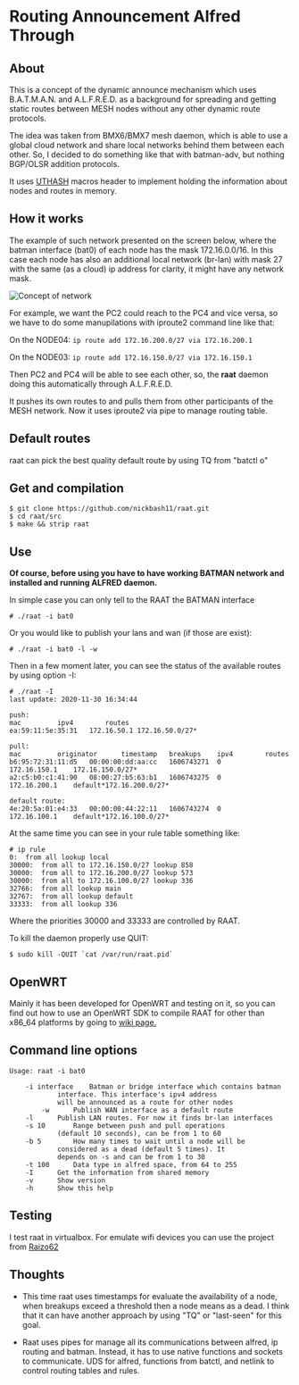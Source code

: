 # Routing Announcement Alfred Through

## About

This is a concept of the dynamic announce mechanism which uses B.A.T.M.A.N. and A.L.F.R.E.D. as a background for spreading and getting static routes between MESH nodes without any other dynamic route protocols.

The idea was taken from BMX6/BMX7 mesh daemon, which is able to use a global cloud network and share local networks behind them between each other. So, I decided to do something like that with batman-adv, but nothing BGP/OLSR addition protocols.

It uses [UTHASH](https://troydhanson.github.io/uthash/) macros header to implement holding the information about nodes and routes in memory.

## How it works

The example of such network presented on the screen below, where the batman interface (bat0) of each node has the mask 172.16.0.0/16. In this case each node has also an additional local network (br-lan) with mask 27 with the same (as a cloud) ip address for clarity, it might have any network mask.

![Concept of network](https://github.com/nickbash11/raat/blob/master/raat-network.png)


For example, we want the PC2 could reach to the PC4 and vice versa, so we have to do some manupilations with iproute2 command line like that:

On the NODE04:
```ip route add 172.16.200.0/27 via 172.16.200.1```

On the NODE03:
```ip route add 172.16.150.0/27 via 172.16.150.1```

Then PC2 and PC4 will be able to see each other, so, the **raat** daemon doing this automatically through A.L.F.R.E.D.

It pushes its own routes to and pulls them from other participants of the MESH network. Now it uses iproute2 via pipe to manage routing table.

## Default routes

raat can pick the best quality default route by using TQ from "batctl o"

## Get and compilation

```
$ git clone https://github.com/nickbash11/raat.git
$ cd raat/src
$ make && strip raat
```

## Use

**Of course, before using you have to have working BATMAN network and installed and running ALFRED daemon.**

In simple case you can only tell to the RAAT the BATMAN interface

```
# ./raat -i bat0
```

Or you would like to publish your lans and wan (if those are exist):

```
# ./raat -i bat0 -l -w
```

Then in a few moment later, you can see the status of the available routes by using option -I:

```
# ./raat -I
last update: 2020-11-30 16:34:44

push:
mac			ipv4		routes
ea:59:11:5e:35:31	172.16.50.1	172.16.50.0/27*

pull:
mac			originator		timestamp	breakups	ipv4		routes
b6:95:72:31:11:d5	00:00:00:dd:aa:cc	1606743271	0		172.16.150.1	172.16.150.0/27*
a2:c5:b0:c1:41:90	08:00:27:b5:63:b1	1606743275	0		172.16.200.1	default*172.16.200.0/27*

default route:
4e:20:5a:01:e4:33	00:00:00:44:22:11	1606743274	0		172.16.100.1	default*172.16.100.0/27*

```

At the same time you can see in your rule table something like:

```
# ip rule
0:	from all lookup local 
30000:	from all to 172.16.150.0/27 lookup 858
30000:	from all to 172.16.200.0/27 lookup 573
30000:	from all to 172.16.100.0/27 lookup 336
32766:	from all lookup main
32767:	from all lookup default
33333:	from all lookup 336
```

Where the priorities 30000 and 33333 are controlled by RAAT.

To kill the daemon properly use QUIT:

```
$ sudo kill -QUIT `cat /var/run/raat.pid`
```

## OpenWRT

Mainly it has been developed for OpenWRT and testing on it, so you can find out how to use an OpenWRT SDK to compile RAAT for other than x86_64 platforms by going to [wiki page.](https://github.com/nickbash11/raat/wiki/RAAT-for-OpenWRT)

## Command line options

```
Usage: raat -i bat0

	-i interface	Batman or bridge interface which contains batman
			interface. This interface's ipv4 address
			will be announced as a route for other nodes
        -w		Publish WAN interface as a default route
	-l		Publish LAN routes. For now it finds br-lan interfaces
	-s 10		Range between push and pull operations
			(default 10 seconds), can be from 1 to 60
	-b 5		How many times to wait until a node will be
			considered as a dead (default 5 times). It
			depends on -s and can be from 1 to 30
	-t 100		Data type in alfred space, from 64 to 255
	-I		Get the information from shared memory
	-v		Show version
	-h		Show this help
```

## Testing

I test raat in virtualbox. For emulate wifi devices you can use the project from [Raizo62](https://github.com/Raizo62/vwifi)

## Thoughts

* This time raat uses timestamps for evaluate the availability of a node, when breakups exceed a threshold then a node means as a dead. I think that it can have another approach by using "TQ" or "last-seen" for this goal.

* Raat uses pipes for manage all its communications between alfred, ip routing and batman. Instead, it has to use native functions and sockets to communicate. UDS for alfred, functions from batctl, and netlink to control routing tables and rules.

